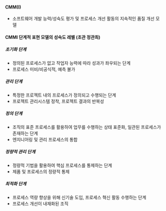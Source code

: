 #### CMM(I)
- 소프트웨어 개발 능력/성숙도 평가 및 프로세스 개선 활동의 지속적인 품질 개선 모델
#### CMMI 단계적 표현 모델의 성숙도 레벨 (초관 정관최)
##### 초기화 단계
- 정의된 프로세스가 없고 작업자 능력에 따라 성과가 좌우되는 단계
- 프로세스 미비/비공식적, 예측 불가
##### 관리 단계
- 특정한 프로젝트 내의 프로세스가 정의되고 수행되는 단계
- 프로젝트 관리시스템 정착, 프로젝트 결과의 반복성
##### 정의 단계
- 조직의 표준 프로세스를 활용하여 업무를 수행하는 상태 표준화, 일관된 프로세스가 존재하는 단계
- 엔지니어링 및 관리 프로세스의 통합
##### 정량적 관리 단계
- 정량적 기법을 활용하여 핵심 프로세스를 통제하는 단계
- 제품 및 프로세스의 정량적 통제
##### 최적화 단계
- 프로세스 역량 향상을 위해 신기술 도입, 프로세스 혁신 활동 수행하는 단계
- 프로세스 개선이 내재화된 조직